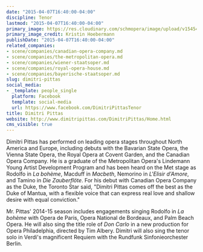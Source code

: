 ```yaml
---
date: "2015-04-07T16:40:00-04:00"
discipline: Tenor
lastmod: "2015-04-07T16:40:00-04:00"
primary_image: https://res.cloudinary.com/schmopera/image/upload/v1545409169/media/webhook-uploads/1428438908309/DimitriPittas-pc-KristinHoebermann.jpg.jpg
primary_image_credit: Kristin Hoebermann
publishDate: "2015-04-07T16:40:00-04:00"
related_companies:
- scene/companies/canadian-opera-company.md
- scene/companies/the-metropolitan-opera.md
- scene/companies/wiener-staatsoper.md
- scene/companies/royal-opera-house.md
- scene/companies/bayerische-staatsoper.md
slug: dimitri-pittas
social_media:
- _template: people_single
  platform: Facebook
  template: social-media
  url: https://www.facebook.com/DimitriPittasTenor
title: Dimitri Pittas
website: http://www.dimitripittas.com/DimitriPittas/Home.html
cms_visible: true
---
```


<p>
	Dimitri Pittas has performed on leading opera stages throughout North America and Europe, including debuts with the Bavarian State Opera, the Vienna State Opera, the Royal Opera at Covent Garden, and the Canadian Opera Company. He is a graduate of the Metropolitan Opera's Lindemann Young Artist Development Program and has been heard on the Met stage as Rodolfo in <em>La bohème</em>, Macduff in <em>Macbeth</em>, Nemorino in <em>L'Elisir d'Amore</em>, and Tamino in <em>Die Zauberflöte</em>. For his debut with Canadian Opera Company as the Duke, the Toronto Star said, "Dimitri Pittas comes off the best as the <br>
	Duke of Mantua, with a flexible voice that can express real love and shallow desire with equal conviction."
</p>
<p>
	Mr. Pittas' 2014-15 season includes engagements singing Rodolfo in <em>La bohème</em> with Opera de Paris, Opera National de Bordeaux, and Palm Beach Opera. He will also sing the title role of <em>Don Carlo</em> in a new production for Opera Philadelphia, directed by Tim Albery. Dimitri will also sing the tenor solo in Verdi's magnificent Requiem with the Rundfunk Sinfonieorchester Berlin.
</p>

